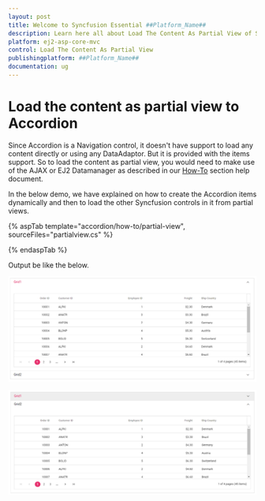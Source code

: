 ```yaml
---
layout: post
title: Welcome to Syncfusion Essential ##Platform_Name##
description: Learn here all about Load The Content As Partial View of Syncfusion Essential ##Platform_Name## widgets based on HTML5 and jQuery.
platform: ej2-asp-core-mvc
control: Load The Content As Partial View
publishingplatform: ##Platform_Name##
documentation: ug
---
```



# Load the content as partial view to Accordion

Since Accordion is a Navigation control, it doesn't have support to load any content directly or using any DataAdaptor. But it is provided with the items support. So to load the content as partial view, you would need to make use of the AJAX or EJ2 Datamanager as described in our [How-To](./load-accordion-with-data-source) section help document.

In the below demo, we have explained on how to create the Accordion items dynamically and then to load the other Syncfusion controls in it from partial views.

{% aspTab template="accordion/how-to/partial-view", sourceFiles="partialview.cs" %}

{% endaspTab %}

Output be like the below.

![Alt text](../images/mvc.PNG)

![Alt text](../images/core.PNG)